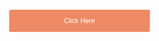 <!DOCTYPE html>
<html>

<head>
  <title>Quick Start - Mapbox GL JS</title>
  <meta charset="utf-8" />
  <meta name="viewport" content="width=device-width, initial-scale=1.0">
  <link rel="shortcut icon" type="image/x-icon" href="docs/images/favicon.ico" />
  <!-- Add a `link` tag for Mapbox GL JS's CSS -->
  <link href='https://api.tiles.mapbox.com/mapbox-gl-js/v1.5.0/mapbox-gl.css' rel='stylesheet' />
  <!-- Add a `script` tag for Mapbox GL JS's JavaScript -->
  <script src='https://api.tiles.mapbox.com/mapbox-gl-js/v1.5.0/mapbox-gl.js'></script>
  <!-- Set the map's width: 800px and height: 600px in a `style` tag -->
  <style type="text/css">
    #mapId {
      width: 800px;
      height: 600px;
    }

  </style>
</head>

<body>
  <!-- Create a div to house the map -->
  <style>
    #fly {
    display: block;
    position: relative;
    margin: 0px auto;
    width: 50%;
    height: 40px;
    padding: 10px;
    border: none;
    border-radius: 3px;
    font-size: 12px;
    text-align: center;
    color: #fff;
    background: #ee8a65;
    }
    </style>
    <div id="map"></div>
    <br />
    <button id="fly">Click Here</button>  
  
  <div id="mapId"></div>
  <script>
    // Set your Mapbox access token
    mapboxgl.accessToken = "pk.eyJ1IjoibGVsZWFsaW5nbyIsImEiOiJjazU3YjhmeWIwYzFmM3BwNzRtZncxZ2hyIn0.rNu-6Hs3U5-C1B1kL7YRJw";

    /* Create a variable called "map" and use it to store a new mapbox gl map.
    * Set your map's center to [-122.467, 37.798] and zoom to 13. 
    * Set the style URL to "mapbox://styles/mapbox/light-v10" 
    * See the Mapbox GL JS API reference for more info: https://docs.mapbox.com/mapbox-gl-js/api/ 
    */
    var map = new mapboxgl.Map({ 
        container: "mapId",
        center: [-122.467, 37.798],
        zoom: 13,
        style: "mapbox://styles/mapbox/light-v10"
    })

    /* Create a variable called "popup" to store a new Popup instance (ref: https://docs.mapbox.com/mapbox-gl-js/api/#popup). 
     * and set its HTML content to:
     * "<b>The Presidio.</b><br /> Explore to find a drinking fountain!"
     * set lng lat to the center of the map
     */
    var popup = new mapboxgl.Popup({ closeOnClick: false})
    .setHTML('<b>The Presidio.</b><br /> Explore to find a drinking fountain!');

    /* Create a variable called "marker," 
     * add to it a new Marker (ref: https://docs.mapbox.com/mapbox-gl-js/api/#marker),
     * set its Lng, Lat to [-122.4700, 37.8011],
     * set its popup to the popup variable you created earlier,
     * and add it to the map.
     */
    var marker = new mapboxgl.Marker()
    .setLngLat([-122.4700, 37.8011])
    .setPopup(popup)
    .addTo(map);
    
 document.getElementById('fly').addEventListener('click', function() {
   map.flyTo({
     center: [-118.34, 46.06],
    essential: true
  });
});



  </script>
</body>

</html>
